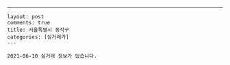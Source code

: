 ---
    layout: post
    comments: true
    title: 서울특별시 동작구
    categories: [실거래가]
    ---

    2021-06-10 실거래 정보가 없습니다.

    